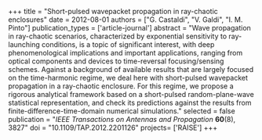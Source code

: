 +++
title = "Short-pulsed wavepacket propagation in ray-chaotic enclosures"
date = 2012-08-01
authors = ["G. Castaldi", "V. Galdi", "I. M. Pinto"]
publication_types = ['article-journal']
abstract = "Wave propagation in ray-chaotic scenarios, characterized by exponential sensitivity to ray-launching conditions, is a topic of significant interest, with deep phenomenological implications and important applications, ranging from optical components and devices to time-reversal focusing/sensing schemes. Against a background of available results that are largely focused on the time-harmonic regime, we deal here with short-pulsed wavepacket propagation in a ray-chaotic enclosure. For this regime, we propose a rigorous analytical framework based on a short-pulsed random-plane-wave statistical representation, and check its predictions against the results from finite-difference-time-domain numerical simulations."
selected = false
publication = "*IEEE Transactions on Antennas and Propagation* **60**(8), 3827"
doi = "10.1109/TAP.2012.2201126"
projects= ['RAISE']
+++
